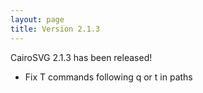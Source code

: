 ```yaml
---
layout: page
title: Version 2.1.3
---
```


CairoSVG 2.1.3 has been released!

* Fix T commands following q or t in paths
